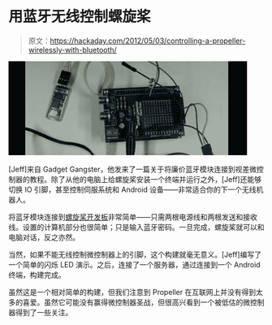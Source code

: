 # 用蓝牙无线控制螺旋桨

> 原文：<https://hackaday.com/2012/05/03/controlling-a-propeller-wirelessly-with-bluetooth/>

![](img/feb8c91469088b99e079184791bbfef2.png "bluetooth")

[Jeff]来自 Gadget Gangster，他发来了一篇关于将廉价蓝牙模块连接到视差微控制器的教程。除了从他的电脑上给螺旋桨安装一个终端并运行之外，[Jeff]还能够切换 IO 引脚，甚至控制伺服系统和 Android 设备——非常适合你的下一个无线机器人。

将蓝牙模块连接到[螺旋桨开发板](http://www.gadgetgangster.com/find-a-project/56?projectnum=258)非常简单——只需两根电源线和两根发送和接收线。设置的计算机部分也很简单；只是输入蓝牙密码。一旦完成，螺旋桨就可以和电脑对话，反之亦然。

当然，如果不能无线控制微控制器上的引脚，这个构建就毫无意义。[Jeff]编写了一个简单的闪烁 LED 演示。之后，连接了一个服务器，通过连接到一个 Android 终端，构建完成。

虽然这是一个相对简单的构建，但我们注意到 Propeller 在互联网上并没有得到太多的喜爱。虽然它可能没有赢得微控制器圣战，但很高兴看到一个被低估的微控制器得到了一些关注。